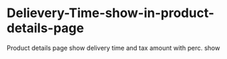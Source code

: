 # Delievery-Time-show-in-product-details-page
Product details page show delivery time and tax amount with perc. show 
